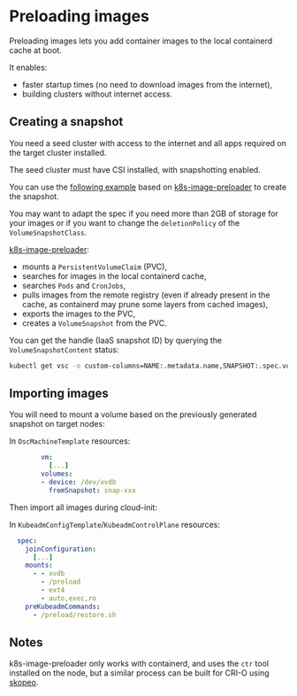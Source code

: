 # Preloading images

Preloading images lets you add container images to the local containerd cache at boot.

It enables:
* faster startup times (no need to download images from the internet),
* building clusters without internet access.

## Creating a snapshot

You need a seed cluster with access to the internet and all apps required on the target cluster installed.

The seed cluster must have CSI installed, with snapshotting enabled.

You can use the [following example](k8s-image-preloader-example) based on [k8s-image-preloader](8s-image-preloader) to create the snapshot.

You may want to adapt the spec if you need more than 2GB of storage for your images or if you want to change the `deletionPolicy` of the `VolumeSnapshotClass`.

[k8s-image-preloader](8s-image-preloader):
* mounts a `PersistentVolumeClaim` (PVC),
* searches for images in the local containerd cache,
* searches `Pods` and `CronJobs`,
* pulls images from the remote registry (even if already present in the cache, as containerd may prune some layers from cached images),
* exports the images to the PVC,
* creates a `VolumeSnapshot` from the PVC.

You can get the handle (IaaS snapshot ID) by querying the `VolumeSnapshotContent` status:
```bash
kubectl get vsc -o custom-columns=NAME:.metadata.name,SNAPSHOT:.spec.volumeSnapshotRef.name,NAMESPACE:.spec.volumeSnapshotRef.namespace,HANDLE:.status.snapshotHandle
```

## Importing images

You will need to mount a volume based on the previously generated snapshot on target nodes:

In `OscMachineTemplate` resources:
```yaml
        vm:
          [...]
        volumes:
        - device: /dev/xvdb
          fromSnapshot: snap-xxx
```

Then import all images during cloud-init:

In `KubeadmConfigTemplate`/`KubeadmControlPlane` resources:
```yaml
  spec:
    joinConfiguration:
      [...]
    mounts:
      - - xvdb
        - /preload
        - ext4
        - auto,exec,ro
    preKubeadmCommands:
      - /preload/restore.sh
```

## Notes

k8s-image-preloader only works with containerd, and uses the `ctr` tool installed on the node, but a similar process can be built for CRI-O using [skopeo](skopeo).

<!-- References -->
[k8s-image-preloader-example]: https://raw.githubusercontent.com/outscale/k8s-image-preloader/refs/heads/main/examples/example.yaml
[skopeo]: https://github.com/containers/skopeo
[k8s-image-preloader]: https://github.com/outscale/k8s-image-preloader
